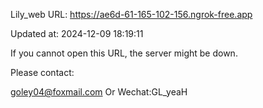 Lily_web URL: https://ae6d-61-165-102-156.ngrok-free.app

Updated at: 2024-12-09 18:19:11

If you cannot open this URL, the server might be down.

Please contact: 

goley04@foxmail.com Or Wechat:GL_yeaH